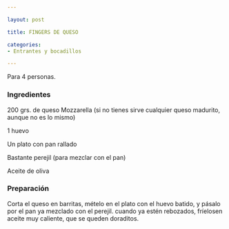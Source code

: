 ```yaml
---

layout: post

title: FINGERS DE QUESO

categories:
- Entrantes y bocadillos

---
```


Para 4 personas.

<h3>Ingredientes</h3>

200 grs. de queso Mozzarella (si no tienes sirve cualquier queso madurito, aunque no es lo mismo)

1 huevo

Un plato con pan rallado

Bastante perejil (para mezclar con el pan)

Aceite de oliva

<h3>Preparación</h3>

Corta el queso en barritas, mételo en el plato con el huevo batido, y pásalo por el pan ya mezclado con el perejil. cuando ya estén rebozados, fríelosen aceite muy caliente, que se queden doraditos.